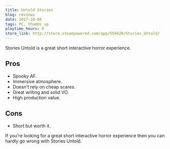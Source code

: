 ```yaml
---
title: Untold Stories
blog: reviews
date: 2017-10-08
tags: PC, thumbs_up
playtime_hours: 4
store_link: http://store.steampowered.com/app/558420/Stories_Untold/
---
```

Stories Untold is a great short interactive horror experience.

## Pros

- Spooky AF.
- Immersive atmosphere.
- Doesn't rely on cheap scares.
- Great writing and solid VO.
- High production value.

## Cons

- Short but worth it.

If you're looking for a great short interactive horror experience then you can hardly go wrong with Stories Untold.
